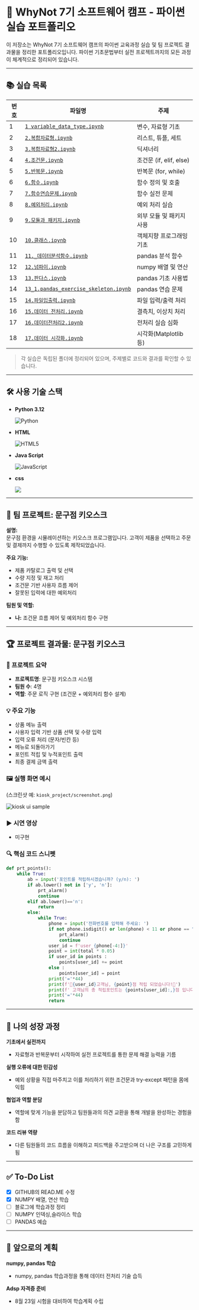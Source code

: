 # 🌊 WhyNot 7기 소프트웨어 캠프 - 파이썬 실습 포트폴리오

이 저장소는 WhyNot 7기 소프트웨어 캠프의 파이썬 교육과정 실습 및 팀 프로젝트 결과물을 정리한 포트폴리오입니다. 파이썬 기초문법부터 실전 프로젝트까지의 모든 과정이 체계적으로 정리되어 있습니다.

---

## 📚 실습 목록

| 번호 | 파일명                                                                            | 주제                   |
| -- | ------------------------------------------------------------------------------ | -------------------- |
| 1  | [`1 variable_data_type.ipynb`](./1.%20variable_data_type.ipynb)                   | 변수, 자료형 기초           |
| 2  | [`2.복합자료형.ipynb`](./2%20.복합자료형.ipynb)                                             | 리스트, 튜플, 세트          |
| 3  | [`3.복합자료형2.ipynb`](./3.%20복합자료형2.ipynb)                                           | 딕셔너리                 |
| 4  | [`4.조건문.ipynb`](./4.%20조건문.ipynb)                                                 | 조건문 (if, elif, else) |
| 5  | [`5.반복문.ipynb`](./5.%20반복문.ipynb)                                                 | 반복문 (for, while)     |
| 6  | [`6.함수.ipynb`](./6.%20함수.ipynb)                                                   | 함수 정의 및 호출           |
| 7  | [`7.함수연습문제.ipynb`](./7.%20함수연습문제.ipynb)                                           | 함수 실전 문제             |
| 8  | [`8.예외처리.ipynb`](./8.%20예외처리.ipynb)                                               | 예외 처리 실습             |
| 9  | [`9.모듈과 패키지.ipynb`](./9.%20모듈과%20패키지.ipynb)                                       | 외부 모듈 및 패키지 사용       |
| 10 | [`10.클래스.ipynb`](./10.%20클래스.ipynb)                                               | 객체지향 프로그래밍 기초        |
| 11 | [`11._데이터분석함수.ipynb`](./11.%20데이터분석함수.ipynb)                                       | pandas 분석 함수         |
| 12 | [`12.넘파이.ipynb`](./12.%20넘파이.ipynb)                                               | numpy 배열 및 연산        |
| 13 | [`13.판다스.ipynb`](./13.%20판다스.ipynb)                                               | pandas 기초 사용법        |
| 14 | [`13_1.pandas_exercise_skeleton.ipynb`](./13_1.%20pandas_exercise_skeleton.ipynb) | pandas 연습 문제         |
| 15 | [`14.파일입출력.ipynb`](./14.%20파일입출력.ipynb)                                           | 파일 입력/출력 처리          |
| 16 | [`15.데이터 전처리.ipynb`](./15.%20데이터%20전처리.ipynb)                                     | 결측치, 이상치 처리          |
| 17 | [`16.데이터전처리2.ipynb`](./16.%20데이터전처리2.ipynb)                                       | 전처리 실습 심화            |
| 18 | [`17.데이터 시각화.ipynb`](./17.%20데이터%20시각화.ipynb)                                     | 시각화(Matplotlib 등)    |






> 각 실습은 독립된 폴더에 정리되어 있으며, 주제별로 코드와 결과를 확인할 수 있습니다.

---

## 🛠 사용 기술 스택

- **Python 3.12**

  ![Python](https://img.shields.io/badge/Python-3776AB?logo=python&logoColor=ffffff)
- **HTML**

  ![HTML5](https://img.shields.io/badge/HTML5-E34F26?logo=html5&logoColor=ffffff)
- **Java Script**

  ![JavaScript](https://img.shields.io/badge/JavaScript-F7DF1E?logo=javascript&logoColor=black)
- **css**

   <img src="https://img.shields.io/badge/CSS3-1572B6?style=for-the-badge&logo=css3&logoColor=white" />
   
---

## 🚀 팀 프로젝트: 문구점 키오스크

**설명:**  
문구점 환경을 시뮬레이션하는 키오스크 프로그램입니다. 고객이 제품을 선택하고 주문 및 결제까지 수행할 수 있도록 제작되었습니다.

**주요 기능:**
- 제품 카탈로그 출력 및 선택
- 수량 지정 및 재고 처리
- 조건문 기반 사용자 흐름 제어
- 잘못된 입력에 대한 예외처리

**팀원 및 역할:**
- **나:** 조건문 흐름 제어 및 예외처리 함수 구현

---

## 🏆 프로젝트 결과물: 문구점 키오스크

### 📌 프로젝트 요약
- **프로젝트명**: 문구점 키오스크 시스템
- **팀원 수**: 4명
- **역할**: 주문 로직 구현 (조건문 + 예외처리 함수 설계)

### 💡 주요 기능
- 상품 메뉴 출력
- 사용자 입력 기반 상품 선택 및 수량 입력
- 입력 오류 처리 (문자/빈칸 등)
- 메뉴로 되돌아가기
- 포인트 적립 및 누적포인트 출력
- 최종 결제 금액 출력

### 🖼️ 실행 화면 예시
(스크린샷 예: `kiosk_project/screenshot.png`)

![kiosk ui sample](./pencil.jpg)

### ▶️ 시연 영상 
- 미구현

### 🔍 핵심 코드 스니펫

```python
def prt_points():
    while True:
        ab = input('포인트를 적립하시겠습니까? (y/n): ')
        if ab.lower() not in ['y', 'n']:
            prt_alarm()
            continue
        elif ab.lower()=='n':
            return        
        else:
            while True:
                phone = input('전화번호를 입력해 주세요: ')
                if not phone.isdigit() or len(phone) < 11 or phone == "x":
                    prt_alarm()
                    continue                       
                user_id = f'user_{phone[-4:]}'
                point = int(total * 0.05)                 
                if user_id in points :
                    points[user_id] += point
                else :
                    points[user_id] = point
                print('='*44)
                print(f'🎁{user_id}고객님, {point}점 적립 되었습니다!🎁')
                print(f' 고객님의 총 적립포인트는 {points[user_id]:,}점 입니다!')
                print('='*44)
                return
```

---

## 🌱 나의 성장 과정

**기초에서 실전까지**
- 자료형과 반복문부터 시작하여 실전 프로젝트를 통한 문제 해결 능력을 기름

**실행 오류에 대한 민감성**
- 예외 상황을 직접 마주치고 이를 처리하기 위한 조건문과 try-except 패턴을 몸에 익힘

**협업과 역할 분담**
- 역할에 맞게 기능을 분담하고 팀원들과의 의견 교환을 통해 개발을 완성하는 경험을 함

**코드 리뷰 역량**
- 다른 팀원들의 코드 흐름을 이해하고 피드백을 주고받으며 더 나은 구조를 고민하게 됨

---

## ✅ To-Do List

- [x] GITHUB의 READ.ME 수정
- [x] NUMPY 배열, 연산 학습
- [ ] 블로그에 학습과정 정리
- [ ] NUMPY 인덱싱,슬라이스 학습
- [ ] PANDAS 예습

---

## 🏁 앞으로의 계획

**numpy, pandas 학습**
- numpy, pandas 학습과정을 통해 데이터 전처리 기술 습득

**Adsp 자격증 준비**  
- 8월 23일 시험을 대비하여 학습계획 수립
